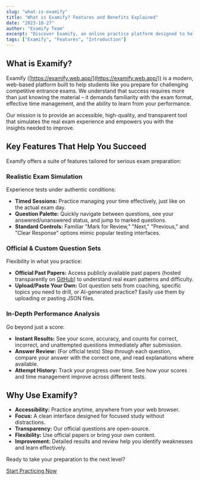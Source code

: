 ```yaml
---
slug: "what-is-examify"
title: "What is Examify? Features and Benefits Explained"
date: "2023-10-27"
author: "Examify Team"
excerpt: "Discover Examify, an online practice platform designed to help you excel in competitive exams with realistic simulations, custom tests, and detailed analysis."
tags: ["Examify", "Features", "Introduction"]
---
```


## What is Examify?

Examify ([https://examify.web.app/](https://examify.web.app/)) is a modern, web-based platform built to help students like you prepare for challenging competitive entrance exams. We understand that success requires more than just knowing the material – it demands familiarity with the exam format, effective time management, and the ability to learn from your performance.

Our mission is to provide an accessible, high-quality, and transparent tool that simulates the real exam experience and empowers you with the insights needed to improve.

## Key Features That Help You Succeed

Examify offers a suite of features tailored for serious exam preparation:

### Realistic Exam Simulation
Experience tests under authentic conditions:
*   **Timed Sessions:** Practice managing your time effectively, just like on the actual exam day.
*   **Question Palette:** Quickly navigate between questions, see your answered/unanswered status, and jump to marked questions.
*   **Standard Controls:** Familiar "Mark for Review," "Next," "Previous," and "Clear Response" options mimic popular testing interfaces.

### Official & Custom Question Sets
Flexibility in what you practice:
*   **Official Past Papers:** Access publicly available past papers (hosted transparently on [GitHub](https://github.com/Samkarya/online-exam-questions)) to understand real exam patterns and difficulty.
*   **Upload/Paste Your Own:** Got question sets from coaching, specific topics you need to drill, or AI-generated practice? Easily use them by uploading or pasting JSON files.

### In-Depth Performance Analysis
Go beyond just a score:
*   **Instant Results:** See your score, accuracy, and counts for correct, incorrect, and unattempted questions immediately after submission.
*   **Answer Review:** (For official tests) Step through each question, compare your answer with the correct one, and read explanations where available.
*   **Attempt History:** Track your progress over time. See how your scores and time management improve across different tests.

## Why Use Examify?

*   **Accessibility:** Practice anytime, anywhere from your web browser.
*   **Focus:** A clean interface designed for focused study without distractions.
*   **Transparency:** Our official questions are open-source.
*   **Flexibility:** Use official papers or bring your own content.
*   **Improvement:** Detailed results and review help you identify weaknesses and learn effectively.

Ready to take your preparation to the next level?

[Start Practicing Now](/select-exam)
